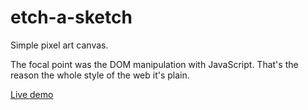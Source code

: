 # etch-a-sketch

Simple pixel art canvas.

The focal point was the DOM manipulation with JavaScript. That's the reason the whole style of the web it's plain.

[Live demo](https://dimluar.github.io/etch-a-sketch/)
